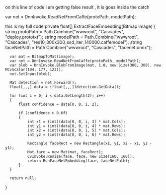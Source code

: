 on this line of code i am getting false result , it is goes inside the catch

var net = DnnInvoke.ReadNetFromCaffe(protoPath, modelPath);

this is my full code
  private float[] ExtractFaceEmbedding(Bitmap image)
  {
      string protoPath = Path.Combine("wwwroot", "Cascades", "deploy.prototxt");
      string modelPath = Path.Combine("wwwroot", "Cascades", "res10_300x300_ssd_iter_140000.caffemodel");
      string faceNetPath = Path.Combine("wwwroot", "Cascades", "facenet.onnx");

      var mat = BitmapToMat(image);
      var net = DnnInvoke.ReadNetFromCaffe(protoPath, modelPath);
      var blob = DnnInvoke.BlobFromImage(mat, 1.0, new Size(300, 300), new MCvScalar(104, 177, 123));
      net.SetInput(blob);

      Mat detection = net.Forward();
      float[,,,] data = (float[,,,])detection.GetData();

      for (int i = 0; i < data.GetLength(2); i++)
      {
          float confidence = data[0, 0, i, 2];

          if (confidence > 0.6f)
          {
              int x1 = (int)(data[0, 0, i, 3] * mat.Cols);
              int y1 = (int)(data[0, 0, i, 4] * mat.Rows);
              int x2 = (int)(data[0, 0, i, 5] * mat.Cols);
              int y2 = (int)(data[0, 0, i, 6] * mat.Rows);

              Rectangle faceRect = new Rectangle(x1, y1, x2 - x1, y2 - y1);
              Mat face = new Mat(mat, faceRect);
              CvInvoke.Resize(face, face, new Size(160, 160));
              return RunFaceNetEmbedding(face, faceNetPath);
          }
      }

      return null;
  }
